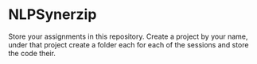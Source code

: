 # NLPSynerzip
Store your assignments in this repository. Create a project by your name, under that project create a folder each for each of the sessions and store the code their.
